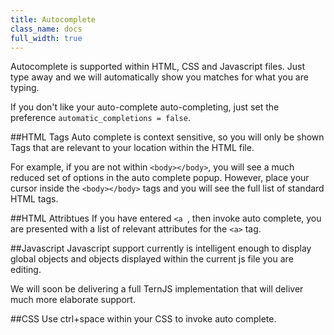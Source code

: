 ```yaml
---
title: Autocomplete
class_name: docs
full_width: true
---
```


Autocomplete is supported within HTML, CSS and Javascript files. Just type away and we will automatically show you matches for what you are typing. 

If you don't like your auto-complete auto-completing, just set the preference `automatic_completions = false`.

##HTML Tags
Auto complete is context sensitive, so you will only be shown Tags that are relevant to your location within the HTML file.

For example, if you are not within `<body></body>`, you will see a much reduced set of options in the auto complete popup. However, place your cursor inside the `<body></body>` tags and you will see the full list of standard HTML tags.

##HTML Attribtues
If you have entered `<a `, then invoke auto complete, you are presented with a list of relevant attributes for the `<a>` tag.

##Javascript
Javascript support currently is intelligent enough to display global objects and objects displayed within the current js file you are editing. 

We will soon be delivering a full TernJS implementation that will deliver much more elaborate support.

##CSS
Use ctrl+space within your CSS to invoke auto complete.